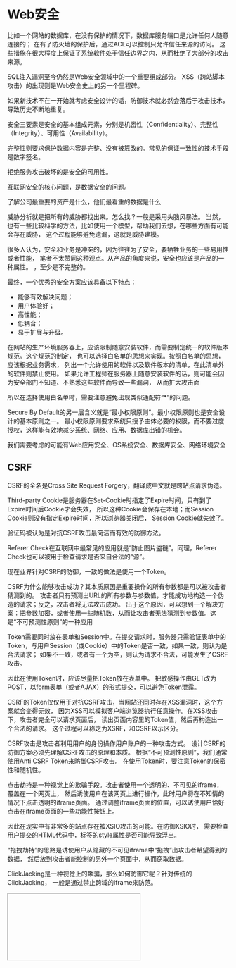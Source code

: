# Web安全

比如一个网站的数据库，在没有保护的情况下，数据库服务端口是允许任何人随意连接的；
在有了防火墙的保护后，通过ACL可以控制只允许信任来源的访问。
这些措施在很大程度上保证了系统软件处于信任边界之内，从而杜绝了大部分的攻击来源。

SQL注入漏洞至今仍然是Web安全领域中的一个重要组成部分。
XSS（跨站脚本攻击）的出现则是Web安全史上的另一个里程碑。

如果新技术不在一开始就考虑安全设计的话，防御技术就必然会落后于攻击技术，导致历史不断地重复。

安全三要素是安全的基本组成元素，分别是机密性（Confidentiality）、完整性（Integrity）、可用性（Availability）。

完整性则要求保护数据内容是完整、没有被篡改的。常见的保证一致性的技术手段是数字签名。

拒绝服务攻击破坏的是安全的可用性。

互联网安全的核心问题，是数据安全的问题。

了解公司最重要的资产是什么，他们最看重的数据是什么

威胁分析就是把所有的威胁都找出来。怎么找？一般是采用头脑风暴法。
当然，也有一些比较科学的方法，比如使用一个模型，帮助我们去想，在哪些方面有可能会存在威胁，
这个过程能够避免遗漏，这就是威胁建模。

很多人认为，安全和业务是冲突的，因为往往为了安全，要牺牲业务的一些易用性或者性能，
笔者不太赞同这种观点。从产品的角度来说，安全也应该是产品的一种属性。
，至少是不完整的。

最终，一个优秀的安全方案应该具备以下特点：
* 能够有效解决问题；
* 用户体验好；
* 高性能；
* 低耦合；
* 易于扩展与升级。


在网站的生产环境服务器上，应该限制随意安装软件，而需要制定统一的软件版本规范。这个规范的制定，
也可以选择白名单的思想来实现。按照白名单的思想，应该根据业务需求，
列出一个允许使用的软件以及软件版本的清单，在此清单外的软件则禁止使用。
如果允许工程师在服务器上随意安装软件的话，则可能会因为安全部门不知道、不熟悉这些软件而导致一些漏洞，
从而扩大攻击面

所以在选择使用白名单时，需要注意避免出现类似通配符“*”的问题。

Secure By Default的另一层含义就是“最小权限原则”。最小权限原则也是安全设计的基本原则之一。
最小权限原则要求系统只授予主体必要的权限，而不要过度授权，这样能有效地减少系统、网络、应用、数据库出错的机会。

我们需要考虑的可能有Web应用安全、OS系统安全、数据库安全、网络环境安全

## CSRF

CSRF的全名是Cross Site Request Forgery，翻译成中文就是跨站点请求伪造。

Third-party Cookie是服务器在Set-Cookie时指定了Expire时间，只有到了Expire时间后Cookie才会失效，
所以这种Cookie会保存在本地；而Session Cookie则没有指定Expire时间，所以浏览器关闭后，
Session Cookie就失效了。

验证码被认为是对抗CSRF攻击最简洁而有效的防御方法。

Referer Check在互联网中最常见的应用就是“防止图片盗链”。同理，Referer Check也可以被用于检查请求是否来自合法的“源”。

现在业界针对CSRF的防御，一致的做法是使用一个Token。

CSRF为什么能够攻击成功？其本质原因是重要操作的所有参数都是可以被攻击者猜测到的。
攻击者只有预测出URL的所有参数与参数值，才能成功地构造一个伪造的请求；反之，攻击者将无法攻击成功。
出于这个原因，可以想到一个解决方案：把参数加密，或者使用一些随机数，从而让攻击者无法猜测到参数值。这是“不可预测性原则”的一种应用

Token需要同时放在表单和Session中。在提交请求时，服务器只需验证表单中的Token，与用户Session（或Cookie）中的Token是否一致，如果一致，则认为是合法请求；
如果不一致，或者有一个为空，则认为请求不合法，可能发生了CSRF攻击。

因此在使用Token时，应该尽量把Token放在表单中。
把敏感操作由GET改为POST，以form表单（或者AJAX）的形式提交，可以避免Token泄露。

CSRF的Token仅仅用于对抗CSRF攻击，当网站还同时存在XSS漏洞时，这个方案就会变得无效，
因为XSS可以模拟客户端浏览器执行任意操作。在XSS攻击下，攻击者完全可以请求页面后，
读出页面内容里的Token值，然后再构造出一个合法的请求。
这个过程可以称之为XSRF，和CSRF以示区分。

CSRF攻击是攻击者利用用户的身份操作用户账户的一种攻击方式。
设计CSRF的防御方案必须先理解CSRF攻击的原理和本质。
根据“不可预测性原则”，我们通常使用Anti CSRF Token来防御CSRF攻击。
在使用Token时，要注意Token的保密性和随机性。

点击劫持是一种视觉上的欺骗手段。攻击者使用一个透明的、不可见的iframe，覆盖在一个网页上，
然后诱使用户在该网页上进行操作，此时用户将在不知情的情况下点击透明的iframe页面。
通过调整iframe页面的位置，可以诱使用户恰好点击在iframe页面的一些功能性按钮上。

因此在现实中有非常多的站点存在被XSIO攻击的可能。在防御XSIO时，
需要检查用户提交的HTML代码中，<img>标签的style属性是否可能导致浮出。

“拖拽劫持”的思路是诱使用户从隐藏的不可见iframe中“拖拽”出攻击者希望得到的数据，
然后放到攻击者能控制的另外一个页面中，从而窃取数据。

ClickJacking是一种视觉上的欺骗，那么如何防御它呢？针对传统的ClickJacking，
一般是通过禁止跨域的iframe来防范。

<iframe>标签一直以来都为人所诟病。挂马、XSS、ClickJacking等攻击中都能看到它不光彩的身影。

￼






